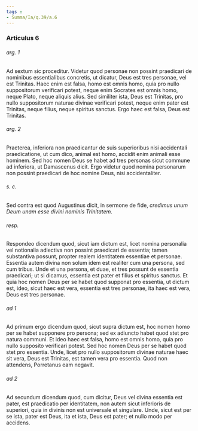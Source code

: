 ```yaml
---
tags : 
- Summa/Ia/q.39/a.6
---
```


### Articulus 6

###### arg. 1
Ad sextum sic proceditur. Videtur quod personae non possint praedicari de nominibus essentialibus concretis, ut dicatur, Deus est tres personae, vel est Trinitas. Haec enim est falsa, homo est omnis homo, quia pro nullo suppositorum verificari potest, neque enim Socrates est omnis homo, neque Plato, neque aliquis alius. Sed similiter ista, Deus est Trinitas, pro nullo suppositorum naturae divinae verificari potest, neque enim pater est Trinitas, neque filius, neque spiritus sanctus. Ergo haec est falsa, Deus est Trinitas.

###### arg. 2
Praeterea, inferiora non praedicantur de suis superioribus nisi accidentali praedicatione, ut cum dico, animal est homo, accidit enim animali esse hominem. Sed hoc nomen Deus se habet ad tres personas sicut commune ad inferiora, ut Damascenus dicit. Ergo videtur quod nomina personarum non possint praedicari de hoc nomine Deus, nisi accidentaliter.

###### s. c.
Sed contra est quod Augustinus dicit, in sermone de fide, *credimus unum Deum unam esse divini nominis Trinitatem*.

###### resp.
Respondeo dicendum quod, sicut iam dictum est, licet nomina personalia vel notionalia adiectiva non possint praedicari de essentia; tamen substantiva possunt, propter realem identitatem essentiae et personae. Essentia autem divina non solum idem est realiter cum una persona, sed cum tribus. Unde et una persona, et duae, et tres possunt de essentia praedicari; ut si dicamus, essentia est pater et filius et spiritus sanctus. Et quia hoc nomen Deus per se habet quod supponat pro essentia, ut dictum est, ideo, sicut haec est vera, essentia est tres personae, ita haec est vera, Deus est tres personae.

###### ad 1
Ad primum ergo dicendum quod, sicut supra dictum est, hoc nomen homo per se habet supponere pro persona; sed ex adiuncto habet quod stet pro natura communi. Et ideo haec est falsa, homo est omnis homo, quia pro nullo supposito verificari potest. Sed hoc nomen Deus per se habet quod stet pro essentia. Unde, licet pro nullo suppositorum divinae naturae haec sit vera, Deus est Trinitas, est tamen vera pro essentia. Quod non attendens, Porretanus eam negavit.

###### ad 2
Ad secundum dicendum quod, cum dicitur, Deus vel divina essentia est pater, est praedicatio per identitatem, non autem sicut inferioris de superiori, quia in divinis non est universale et singulare. Unde, sicut est per se ista, pater est Deus, ita et ista, Deus est pater; et nullo modo per accidens.

